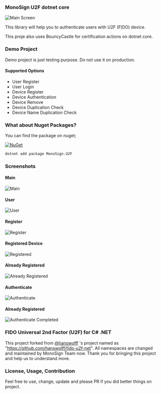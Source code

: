 ### MonoSign U2F dotnet core

![Main Screen](docs/img/main-screen.png "Logo Title Text 1")

This library will help you to authenticate users with U2F (FIDO) device.

This proje also uses BouncyCastle for certification actions on dotnet core.

### Demo Project

Demo project is just testing purpose. Do not use it on production.

#### Supported Options

- User Register
- User Login
- Device Register
- Device Authentication
- Device Remove
- Device Duplication Check
- Device Name Duplication Check

### What about Nuget Packages?

You can find the package on nuget;

[![NuGet](https://img.shields.io/nuget/v/MonoSign.U2F.svg)](https://www.nuget.org/packages/MonoSign.U2F/)

```sh
dotnet add package MonoSign.U2F
```

### Screenshots

#### Main
![Main](docs/img/main-screen.png "Main")
#### User
![User](docs/img/user-screen.png "User")
#### Register
![Register](docs/img/register-screen.png "Register")
#### Registered Device
![Registered](docs/img/registered-device.png "Registered")
#### Already Registered
![Already Registered](docs/img/already-registered-device.png "Already Registered")
#### Authenticate
![Authenticate](docs/img/authenticate-screen.png "Authenticate")
#### Already Registered
![Authenticate Completed](docs/img/authenticate-completed-screen.png "Authenticate Completed")


### FIDO Universal 2nd Factor (U2F) for C# .NET

This project forked from [@hanswolff](https://github.com/hanswolff) 's project named as "https://github.com/hanswolff/fido-u2f-net". All namespaces are changed and maintained by MonoSign Team now. Thank you for bringing this project and help us to understand more.

### License, Usage, Contribution

Feel free to use, change, update and please PR if you did better things on project.
